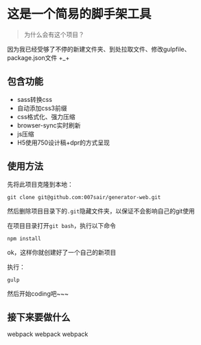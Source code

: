 # 这是一个简易的脚手架工具

> 为什么会有这个项目？

因为我已经受够了不停的新建文件夹、到处拉取文件、修改gulpfile、package.json文件 +_+

## 包含功能

- sass转换css
- 自动添加css3前缀
- css格式化、强力压缩
- browser-sync实时刷新
- js压缩
- H5使用750设计稿+dpr的方式呈现

## 使用方法

先将此项目克隆到本地：

```
git clone git@github.com:007sair/generator-web.git
```

然后删除项目目录下的`.git`隐藏文件夹，以保证不会影响自己的git使用

在项目目录打开`git bash`，执行以下命令

```
npm install
```

ok，这样你就创建好了一个自己的新项目

执行：

```
gulp
```

然后开始coding吧~~~



## 接下来要做什么

webpack webpack webpack 




